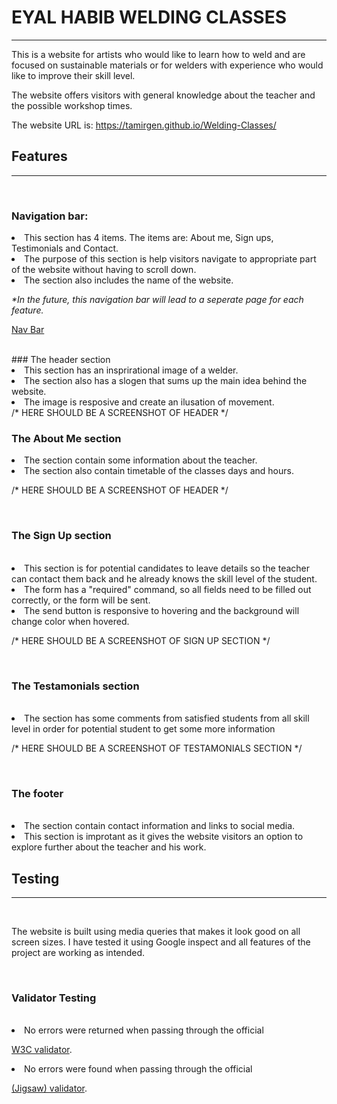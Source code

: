 # EYAL HABIB WELDING CLASSES
----------------------------

This is a website for artists who would like to learn how to weld and are focused on sustainable materials or for welders with experience who would like to improve their skill level.

The website offers visitors with general knowledge about the teacher and the possible workshop times.

The website URL is: https://tamirgen.github.io/Welding-Classes/

## Features
-------------
<br>

### Navigation bar:

<li> This section has 4 items. The items are: About me, Sign ups, Testimonials and Contact.</li>
<li> The purpose of this section is help visitors navigate to appropriate part of the website without having to scroll down.</li>
<li> The section also includes the name of the website.</li>

<em> *In the future, this navigation bar will lead to a seperate page for each feature.</em>

[Nav Bar](https://github.com/tamirgen/Welding-Classes/blob/main/assests/images/naviagtion-bar-screenshot.png)

<br>
### The header section

<li> This section has an insprirational image of a welder.</li>
<li> The section also has a slogen that sums up the main idea behind the website.</li>
<li> The image is resposive and create an ilusation of movement.</li>
/* HERE SHOULD BE A SCREENSHOT OF HEADER */

<br>

### The About Me section

<li> The section contain some information about the teacher.</li>
<li>The section also contain timetable of the classes days and hours.</li>

/* HERE SHOULD BE A SCREENSHOT OF HEADER */

<br>

### The Sign Up section
<br>

<li>This section is for potential candidates to leave details so the teacher can contact them back and he already knows the skill level of the student.
<li> The form has a "required" command, so all fields need to be filled out correctly, or the form will be sent.
<li> The send button is responsive to hovering and the background will change color when hovered.</li>

/* HERE SHOULD BE A SCREENSHOT OF SIGN UP SECTION */

<br>

### The Testamonials section

<br>

<li> The section has some comments from satisfied students from all skill level in order for potential student to get some more information</li>

/* HERE SHOULD BE A SCREENSHOT OF TESTAMONIALS SECTION */

<br>

### The footer

<br>

<li> The section contain contact information and links to social media.
<li> This section is improtant as it gives the website visitors an option to explore further about the teacher and his work.

<br>

## Testing
-------------

<br>

The website is built using media queries that makes it look good on all screen sizes.
I have tested it using Google inspect and all features of the project are working as intended.

<br>

### Validator Testing

<br>

<li> No errors were returned when passing through the official 

[W3C validator](https://validator.w3.org/nu/#textarea).

<li> No errors were found when passing through the official

[(Jigsaw) validator](https://jigsaw.w3.org/css-validator/validator#warnings).























